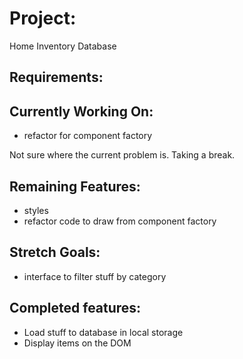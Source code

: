 # Project:
Home Inventory Database
## Requirements:

## Currently Working On:

* refactor for component factory

Not sure where the current problem is. Taking a break.

## Remaining Features:

* styles
* refactor code to draw from component factory

## Stretch Goals:

* interface to filter stuff by category

## Completed features:

* Load stuff to database in local storage
* Display items on the DOM